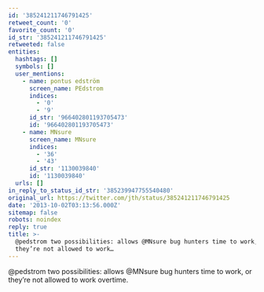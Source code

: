 ```yaml
---
id: '385241211746791425'
retweet_count: '0'
favorite_count: '0'
id_str: '385241211746791425'
retweeted: false
entities:
  hashtags: []
  symbols: []
  user_mentions:
    - name: pontus edström
      screen_name: PEdstrom
      indices:
        - '0'
        - '9'
      id_str: '966402801193705473'
      id: '966402801193705473'
    - name: MNsure
      screen_name: MNsure
      indices:
        - '36'
        - '43'
      id_str: '1130039840'
      id: '1130039840'
  urls: []
in_reply_to_status_id_str: '385239947755540480'
original_url: https://twitter.com/jth/status/385241211746791425
date: '2013-10-02T03:13:56.000Z'
sitemap: false
robots: noindex
reply: true
title: >-
  @pedstrom two possibilities: allows @MNsure bug hunters time to work, or
  they’re not allowed to work…
---
```


@pedstrom two possibilities: allows @MNsure bug hunters time to work, or they’re not allowed to work overtime.